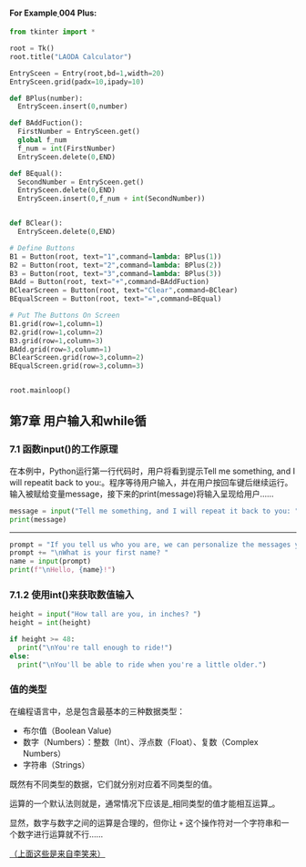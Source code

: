 #### For Example[ ](https://github.com/msqdla/Tkinter/blob/main/Calculator%20App.md)004 Plus: 

```Python
from tkinter import *

root = Tk()
root.title("LAODA Calculator")

EntrySceen = Entry(root,bd=1,width=20)
EntrySceen.grid(padx=10,ipady=10)

def BPlus(number):
  EntrySceen.insert(0,number)

def BAddFuction():
  FirstNumber = EntrySceen.get()
  global f_num
  f_num = int(FirstNumber)
  EntrySceen.delete(0,END)

def BEqual():
  SecondNumber = EntrySceen.get()
  EntrySceen.delete(0,END)
  EntrySceen.insert(0,f_num + int(SecondNumber))


def BClear():
  EntrySceen.delete(0,END)

# Define Buttons
B1 = Button(root, text="1",command=lambda: BPlus(1))
B2 = Button(root, text="2",command=lambda: BPlus(2))
B3 = Button(root, text="3",command=lambda: BPlus(3))
BAdd = Button(root, text="+",command=BAddFuction)
BClearScreen = Button(root, text="Clear",command=BClear)
BEqualScreen = Button(root, text="=",command=BEqual)

# Put The Buttons On Screen
B1.grid(row=1,column=1)
B2.grid(row=1,column=2)
B3.grid(row=1,column=3)
BAdd.grid(row=3,column=1)
BClearScreen.grid(row=3,column=2)
BEqualScreen.grid(row=3,column=3)


root.mainloop()
```

## 第7章 用户输入和while循

### 7.1 函数input()的工作原理

在本例中，Python运行第一行代码时，用户将看到提示Tell me something, and I will repeatit back to you:。程序等待用户输入，并在用户按回车键后继续运行。输入被赋给变量message，接下来的print(message)将输入呈现给用户……

```Python
message = input("Tell me something, and I will repeat it back to you: ")
print(message)
```

---

```Python
prompt = "If you tell us who you are, we can personalize the messages you see."
prompt += "\nWhat is your first name? "
name = input(prompt)
print(f"\nHello, {name}!")
```



### 7.1.2 使用int()来获取数值输入

```Python
height = input("How tall are you, in inches? ")
height = int(height)

if height >= 48:    
  print("\nYou're tall enough to ride!")
else:    
  print("\nYou'll be able to ride when you're a little older.")

```

### 值的类型

在编程语言中，总是包含最基本的三种数据类型：

- 布尔值（Boolean Value)
- 数字（Numbers）：整数（Int）、浮点数（Float）、复数（Complex Numbers）
- 字符串（Strings）

既然有不同类型的数据，它们就分别对应着不同类型的值。

运算的一个默认法则就是，通常情况下应该是_相同类型的值才能相互运算_。

显然，数字与数字之间的运算是合理的，但你让 `+` 这个操作符对一个字符串和一个数字进行运算就不行……

[（上面这些是来自李笑来）](https://github.com/xiaolai/xiaolai.github.io/blob/master/the-craft-of-selfteaching/README.md)


